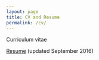 ```yaml
---
layout: page
title: CV and Resume
permalink: /cv/
---
```

Curriculum vitae

[Resume](https://github.com/lkneale/lkneale.github.io/blob/master/images/Laura%20Kneale%20Resume.pdf) (updated September 2016)
